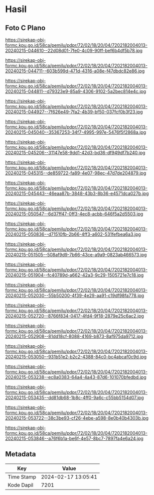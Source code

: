 # Hasil

## Foto C Plano

https://sirekap-obj-formc.kpu.go.id/58ca/pemilu/pdpr/72/02/18/20/04/7202182004013-20240215-044610--22d08d01-7fe0-4c09-90ff-bef6b4df5b78.jpg

https://sirekap-obj-formc.kpu.go.id/58ca/pemilu/pdpr/72/02/18/20/04/7202182004013-20240215-044711--603b599d-471d-4316-a08e-f47dbdc82e86.jpg

https://sirekap-obj-formc.kpu.go.id/58ca/pemilu/pdpr/72/02/18/20/04/7202182004013-20240215-044811--d79323e9-85a9-4306-9102-5a2bec814e4c.jpg

https://sirekap-obj-formc.kpu.go.id/58ca/pemilu/pdpr/72/02/18/20/04/7202182004013-20240215-044927--7f626e49-7fa2-4b39-bf50-037fcf0b3f23.jpg

https://sirekap-obj-formc.kpu.go.id/58ca/pemilu/pdpr/72/02/18/20/04/7202182004013-20240215-045040--35367253-34f7-4995-997e-5476f5f2868a.jpg

https://sirekap-obj-formc.kpu.go.id/58ca/pemilu/pdpr/72/02/18/20/04/7202182004013-20240215-045206--31147e58-9dd1-42d3-bd36-df949df7b240.jpg

https://sirekap-obj-formc.kpu.go.id/58ca/pemilu/pdpr/72/02/18/20/04/7202182004013-20240215-045315--de859722-fa89-4e07-98ec-47d7de204879.jpg

https://sirekap-obj-formc.kpu.go.id/58ca/pemilu/pdpr/72/02/18/20/04/7202182004013-20240215-045443--46eaa87b-3848-43b3-8b36-e4571dca027b.jpg

https://sirekap-obj-formc.kpu.go.id/58ca/pemilu/pdpr/72/02/18/20/04/7202182004013-20240215-050547--6d37ff47-0ff3-4ec8-acbb-646f5a2d5503.jpg

https://sirekap-obj-formc.kpu.go.id/58ca/pemilu/pdpr/72/02/18/20/04/7202182004013-20240215-050836--d71510fb-2b66-4ff3-a602-531fefbea6a3.jpg

https://sirekap-obj-formc.kpu.go.id/58ca/pemilu/pdpr/72/02/18/20/04/7202182004013-20240215-051505--508af9d9-7b66-43ce-a9a9-0823ab466573.jpg

https://sirekap-obj-formc.kpu.go.id/58ca/pemilu/pdpr/72/02/18/20/04/7202182004013-20240215-051904--fc40789d-a662-42a3-9c29-1505721e7c18.jpg

https://sirekap-obj-formc.kpu.go.id/58ca/pemilu/pdpr/72/02/18/20/04/7202182004013-20240215-052030--55b50200-4f39-4e29-aa91-c19df98fa778.jpg

https://sirekap-obj-formc.kpu.go.id/58ca/pemilu/pdpr/72/02/18/20/04/7202182004013-20240215-052720--8766f834-0417-4fd4-9f18-2879e25c6ac2.jpg

https://sirekap-obj-formc.kpu.go.id/58ca/pemilu/pdpr/72/02/18/20/04/7202182004013-20240215-052908--81dd18cf-8088-4169-b873-8af975da9712.jpg

https://sirekap-obj-formc.kpu.go.id/58ca/pemilu/pdpr/72/02/18/20/04/7202182004013-20240215-053050--931b51e2-b2c2-4388-84c0-bc4abcaf0c9d.jpg

https://sirekap-obj-formc.kpu.go.id/58ca/pemilu/pdpr/72/02/18/20/04/7202182004013-20240215-053238--ec8a0383-64a4-4a43-87d6-101070bfedbd.jpg

https://sirekap-obj-formc.kpu.go.id/58ca/pemilu/pdpr/72/02/18/20/04/7202182004013-20240215-053435--dd81db68-1b8c-4ff0-9a6c-c55bb5154d07.jpg

https://sirekap-obj-formc.kpu.go.id/58ca/pemilu/pdpr/72/02/18/20/04/7202182004013-20240215-053722--38c3be93-cf26-4ebe-a598-8e0b40b4303b.jpg

https://sirekap-obj-formc.kpu.go.id/58ca/pemilu/pdpr/72/02/18/20/04/7202182004013-20240215-053846--a76f6b1a-be6f-4e57-8bc7-7897fa4e6a24.jpg


## Metadata

| Key        | Value               |
| ---------- | ------------------- |
| Time Stamp | 2024-02-17 13:05:41 |
| Kode Dapil | 7201                |



